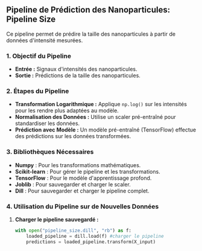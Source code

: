## Pipeline de Prédiction des Nanoparticules: Pipeline Size

Ce pipeline permet de prédire la taille des nanoparticules à partir de données d'intensité mesurées.

### 1. Objectif du Pipeline
- **Entrée :** Signaux d'intensités des nanoparticules.
- **Sortie :** Prédictions de la taille des nanoparticules.

### 2. Étapes du Pipeline
- **Transformation Logarithmique :** Applique `np.log()` sur les intensités pour les rendre plus adaptées au modèle.
- **Normalisation des Données :** Utilise un scaler pré-entraîné pour standardiser les données.
- **Prédiction avec Modèle :** Un modèle pré-entraîné (TensorFlow) effectue des prédictions sur les données transformées.

### 3. Bibliothèques Nécessaires
- **Numpy** : Pour les transformations mathématiques.
- **Scikit-learn** : Pour gérer le pipeline et les transformations.
- **TensorFlow** : Pour le modèle d'apprentissage profond.
- **Joblib** : Pour sauvegarder et charger le scaler.
- **Dill** : Pour sauvegarder et charger le pipeline complet.

### 4. Utilisation du Pipeline sur de Nouvelles Données
1. **Charger le pipeline sauvegardé :**
   ```python
   with open("pipeline_size.dill", "rb") as f:
       loaded_pipeline = dill.load(f) #charger le pipeline
       predictions = loaded_pipeline.transform(X_input)

   
